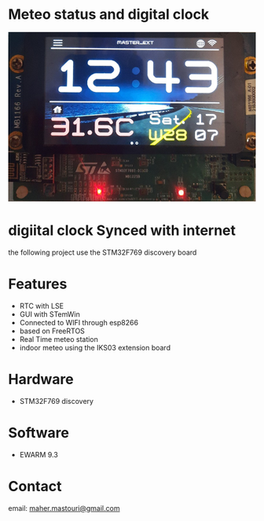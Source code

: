 # Meteo status and digital clock
  
![RTC](pix.jpg)


# digiital clock Synced with internet

the following project use the STM32F769 discovery board

# Features

* RTC with LSE
* GUI with STemWin
* Connected to WIFI through esp8266
* based on FreeRTOS
* Real Time meteo station
* indoor meteo using the IKS03 extension board

# Hardware

* STM32F769 discovery

# Software

* EWARM 9.3

# Contact

email: maher.mastouri@gmail.com

